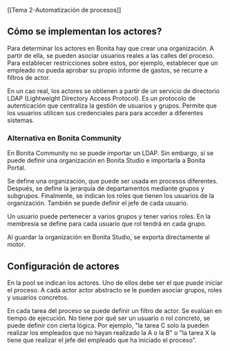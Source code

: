 [[Tema 2-Automatización de procesos]]

## Cómo se implementan los actores?
Para determinar los actores en Bonita hay que crear una organización. A partir de ella, se pueden asociar usuarios reales a las calles del proceso. Para establecer restricciones sobre estos, por ejemplo, establecer que un empleado no pueda aprobar su propio informe de gastos, se recurre a filtros de actor.

En un cao real, los actores se obtienen a partir de un servicio de directorio LDAP (Lightweight Directory Access Protocol). Es un protocolo de autenticación que centraliza la gestión de usuarios y grupos. Permite que los usuarios utilicen sus credenciales para para acceder a diferentes sistemas.

### Alternativa en Bonita Community
En Bonita Community no se puede importar un LDAP. Sin embargo, sí se puede definir una organización en Bonita Studio e importarla a Bonita Portal.

Se define una organización, que puede ser usada en procesos diferentes. Después, se define la jerarquía de departamentos mediante grupos y subgrupos. Finalmente, se indican los roles que tienen los usuarios de la organización. También se puede definir el jefe de cada usuario.

Un usuario puede pertenecer a varios grupos y tener varios roles. En la membresía se define para cada usuario que rol tendrá en cada grupo.

Al guardar la organización en Bonita Studio, se exporta directamente al motor.

## Configuración de actores
En la pool se indican los actores. Uno de ellos debe ser el que puede iniciar el proceso. A cada actor actor abstracto se le pueden asociar grupos, roles y usuarios concretos.

En cada tarea del proceso se puede definir un filtro de actor. Se evalúan en tiempo de ejecución. No tiene por qué ser un usuario o rol concreto, se puede definir con cierta lógica. Por ejemplo, "la tarea C solo la pueden realizar los empleados que no hayan realizado la A o la B" o "la tarea X la tiene que realizar el jefe del empleado que ha iniciado el proceso".